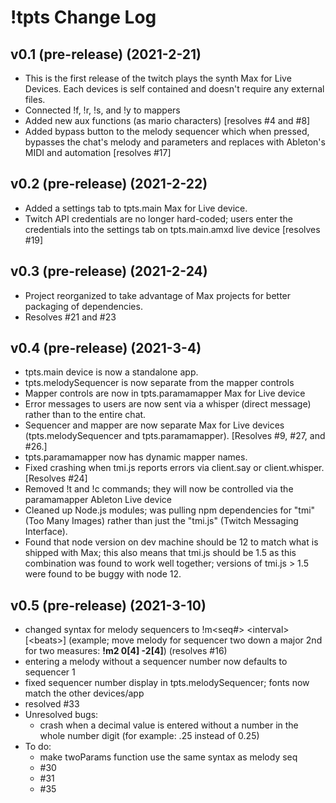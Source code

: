 # !tpts Change Log

## v0.1 (pre-release) (2021-2-21)
- This is the first release of the twitch plays the synth Max for Live Devices. Each devices is self contained and doesn't require any external files.
- Connected !f, !r, !s, and !y to mappers
- Added new aux functions (as mario characters) [resolves #4 and #8]
- Added bypass button to the melody sequencer which when pressed, bypasses the chat's melody and parameters and replaces with Ableton's MIDI and automation [resolves #17]

## v0.2 (pre-release) (2021-2-22)
- Added a settings tab to tpts.main Max for Live device.
- Twitch API credentials are no longer hard-coded; users enter the credentials into the settings tab on tpts.main.amxd live device [resolves #19]

## v0.3 (pre-release) (2021-2-24)
- Project reorganized to take advantage of Max projects for better packaging of dependencies.
- Resolves #21 and #23

## v0.4 (pre-release) (2021-3-4)
- tpts.main device is now a standalone app.
- tpts.melodySequencer is now separate from the mapper controls
- Mapper controls are now in tpts.paramamapper Max for Live device
- Error messages to users are now sent via a whisper (direct message) rather than to the entire chat.
- Sequencer and mapper are now separate Max for Live devices (tpts.melodySequencer and tpts.paramamapper). [Resolves #9, #27, and #26.]
- tpts.paramamapper now has dynamic mapper names.
- Fixed crashing when tmi.js reports errors via client.say or client.whisper. [Resolves #24]
- Removed !t and !c commands; they will now be controlled via the paramamapper Ableton Live device
- Cleaned up Node.js modules; was pulling npm dependencies for "tmi" (Too Many Images) rather than just the "tmi.js" (Twitch Messaging Interface).
- Found that node version on dev machine should be 12 to match what is shipped with Max; this also means that tmi.js should be 1.5 as this combination was found to work well together; versions of tmi.js > 1.5 were found to be buggy with node 12.

## v0.5 (pre-release) (2021-3-10)
- changed syntax for melody sequencers to !m\<seq\#\> \<interval\>\[\<beats\>\] (example; move melody for sequencer two down a major 2nd for two measures: **!m2 0\[4\] -2\[4\]**) (resolves #16)
- entering a melody without a sequencer number now defaults to sequencer 1
- fixed sequencer number display in tpts.melodySequencer; fonts now match the other devices/app
- resolved #33
- Unresolved bugs: 
    - crash when a decimal value is entered without a number in the whole number digit (for example: .25 instead of 0.25)
- To do:
    - make twoParams function use the same syntax as melody seq
    - #30
    - #31
    - #35